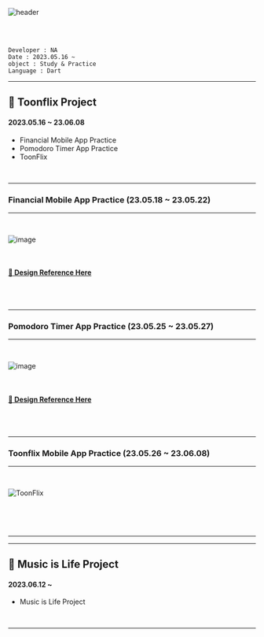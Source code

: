 ![header](https://capsule-render.vercel.app/api?type=waving&color=timeGradient&height=200&section=header&text=Flutter%20Project%20&fontSize=70&animation=twinkling)

<br>
<br>

```
Developer : NA
Date : 2023.05.16 ~ 
object : Study & Practice
Language : Dart
```

<hr>

## 🎨 Toonflix Project
#### 2023.05.16 ~ 23.06.08

- Financial Mobile App Practice
- Pomodoro Timer App Practice
- ToonFlix

<br>

---

### Financial Mobile App Practice (23.05.18 ~ 23.05.22)

---

<br>

![image](https://github.com/Astrum93/Flutter_Project/assets/116700688/25ea53ea-10f6-48ac-b240-9ed6a8d7e8ba)

<br>

#### [🙏 Design Reference Here](https://dribbble.com/shots/19858341)

<br>
<br>

---

### Pomodoro Timer App Practice (23.05.25 ~ 23.05.27)

---

<br>

![image](https://github.com/Astrum93/Flutter_Project/assets/116700688/900e34f6-49e4-4dc0-a643-c8c86f5c7073)

<br>

#### [🙏 Design Reference Here](https://www.behance.net/gallery/98918603/POMO-UIKIT?tracking_source=search_projects|pomo+uikit&)

<br>
<br>

---

### Toonflix Mobile App Practice (23.05.26 ~ 23.06.08)

---

<br>

![ToonFlix](https://github.com/Astrum93/Flutter_Project/assets/116700688/6ff414d9-76a6-49aa-bad3-71d197793e3e)


<br>


<br>
<br>

---


<hr>

## 🎵 Music is Life Project
#### 2023.06.12 ~ 

- Music is Life Project

<br>

---
